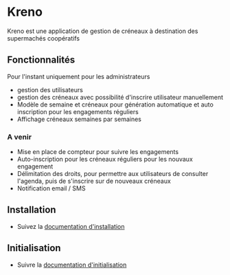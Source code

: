 # Kreno 

Kreno est une application de gestion de créneaux à destination des supermachés coopératifs

## Fonctionnalités
Pour l'instant uniquement pour les administrateurs
* gestion des utilisateurs
* gestion des créneaux avec possibilité d'inscrire utilisateur manuellement
* Modèle de semaine et créneaux pour génération automatique et auto inscription pour les engagements réguliers
* Affichage créneaux semaines par semaines

### A venir
* Mise en place de compteur pour suivre les engagements
* Auto-inscription pour les créneaux réguliers pour les nouvaux engagement
* Délimitation des droits, pour permettre aux utilisateurs de consulter l'agenda, puis de s'inscrire sur de nouveaux créneaux
* Notification email / SMS

## Installation
* Suivez la [documentation d'installation](doc/install.md)


## Initialisation
* Suivre la [documentation d'initialisation](doc/start.md)


